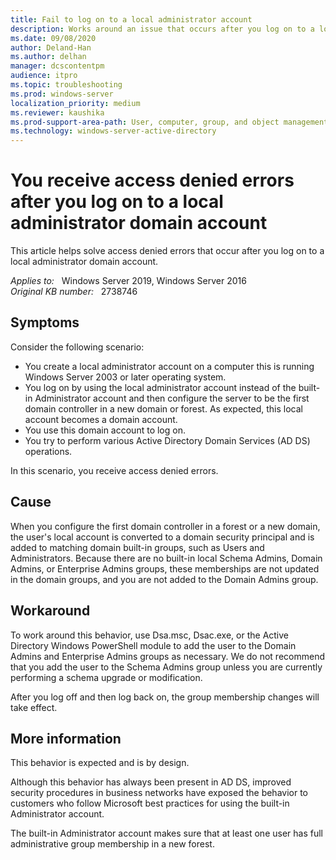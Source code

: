 ```yaml
---
title: Fail to log on to a local administrator account
description: Works around an issue that occurs after you log on to a local administrator domain account.
ms.date: 09/08/2020
author: Deland-Han
ms.author: delhan
manager: dcscontentpm
audience: itpro
ms.topic: troubleshooting
ms.prod: windows-server
localization_priority: medium
ms.reviewer: kaushika
ms.prod-support-area-path: User, computer, group, and object management
ms.technology: windows-server-active-directory
---
```

# You receive access denied errors after you log on to a local administrator domain account

This article helps solve access denied errors that occur after you log on to a local administrator domain account.

_Applies to:_ &nbsp; Windows Server 2019, Windows Server 2016  
_Original KB number:_ &nbsp; 2738746

## Symptoms

Consider the following scenario:

- You create a local administrator account on a computer this is running Windows Server 2003 or later operating system.
- You log on by using the local administrator account instead of the built-in Administrator account and then configure the server to be the first domain controller in a new domain or forest. As expected, this local account becomes a domain account.
- You use this domain account to log on.
- You try to perform various Active Directory Domain Services (AD DS) operations.

In this scenario, you receive access denied errors.

## Cause

When you configure the first domain controller in a forest or a new domain, the user's local account is converted to a domain security principal and is added to matching domain built-in groups, such as Users and Administrators. Because there are no built-in local Schema Admins, Domain Admins, or Enterprise Admins groups, these memberships are not updated in the domain groups, and you are not added to the Domain Admins group.

## Workaround

To work around this behavior, use Dsa.msc, Dsac.exe, or the Active Directory Windows PowerShell module to add the user to the Domain Admins and Enterprise Admins groups as necessary. We do not recommend that you add the user to the Schema Admins group unless you are currently performing a schema upgrade or modification.

After you log off and then log back on, the group membership changes will take effect.

## More information

This behavior is expected and is by design.

Although this behavior has always been present in AD DS, improved security procedures in business networks have exposed the behavior to customers who follow Microsoft best practices for using the built-in Administrator account.

The built-in Administrator account makes sure that at least one user has full administrative group membership in a new forest.
